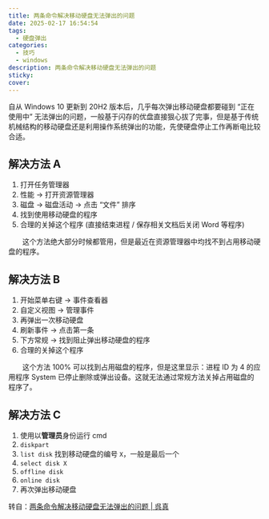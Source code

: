 ```yaml
---
title: 两条命令解决移动硬盘无法弹出的问题
date: 2025-02-17 16:54:54
tags:
  - 硬盘弹出
categories:
  - 技巧
  - windows
description: 两条命令解决移动硬盘无法弹出的问题
sticky:
cover:
---
```



自从 Windows 10 更新到 20H2 版本后，几乎每次弹出移动硬盘都要碰到 “正在使用中” 无法弹出的问题，一般基于闪存的优盘直接狠心拔了完事，但是基于传统机械结构的移动硬盘还是利用操作系统弹出的功能，先使硬盘停止工作再断电比较合适。

## 解决方法 A

1. 打开任务管理器
2. 性能 -> 打开资源管理器
3. 磁盘 -> 磁盘活动 -> 点击 “文件” 排序
4. 找到使用移动硬盘的程序
5. 合理的关掉这个程序 (直接结束进程 / 保存相关文档后关闭 Word 等程序)

　　这个方法绝大部分时候都管用，但是最近在资源管理器中均找不到占用移动硬盘的程序。

## 解决方法 B

1. 开始菜单右键 -> 事件查看器
2. 自定义视图 -> 管理事件
3. 再弹出一次移动硬盘
4. 刷新事件 -> 点击第一条
5. 下方常规 -> 找到阻止弹出移动硬盘的程序
6. 合理的关掉这个程序

　　这个方法 100% 可以找到占用磁盘的程序，但是这里显示：进程 ID 为 4 的应用程序 System 已停止删除或弹出设备。这就无法通过常规方法关掉占用磁盘的程序了。

## 解决方法 C

1. 使用以**管理员**身份运行 cmd
2. `diskpart`
3. `list disk` 找到移动硬盘的编号 `X`，一般是最后一个
4. `select disk X`
5. `offline disk`
6. `online disk`
7. 再次弹出移动硬盘



转自：[两条命令解决移动硬盘无法弹出的问题 | 呉真](https://blog.kuretru.com/posts/57aea0ec/)

